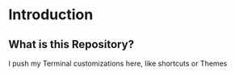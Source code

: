 # Introduction
## What is this Repository?
I push my Terminal customizations here, like shortcuts or Themes